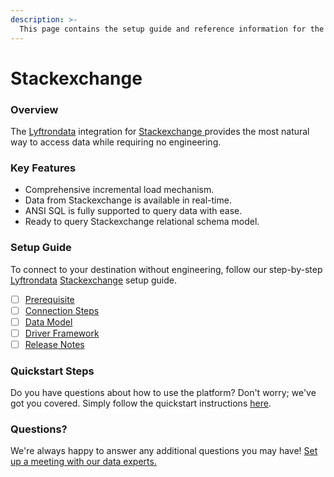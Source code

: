 ```yaml
---
description: >-
  This page contains the setup guide and reference information for the Stackexchange source connector.
---
```


# Stackexchange

### Overview

The [Lyftrondata](https://www.lyftrondata.com/) integration for [Stackexchange](https://www.lyftrondata.com/integration/stackexchange/)[ ](https://www.lyftrondata.com/integration/stackexchange/)provides the most natural way to access data while requiring no engineering.

### Key Features

* Comprehensive incremental load mechanism.
* Data from Stackexchange is available in real-time.&#x20;
* ANSI SQL is fully supported to query data with ease.
* Ready to query Stackexchange relational schema model.

### Setup Guide

To connect to your destination without engineering, follow our step-by-step [Lyftrondata](https://www.lyftrondata.com/)  [Stackexchange](https://www.lyftrondata.com/integration/stackexchange/) setup guide.

* [ ] [Prerequisite](../../business-analytics/stackexchange/prerequisite.md)
* [ ] [Connection Steps](../../business-analytics/stackexchange/connection-steps.md)
* [ ] [Data Model](../../business-analytics/stackexchange/data-model/)
* [ ] [Driver Framework](../../business-analytics/stackexchange/driver-framework/)
* [ ] [Release Notes](../../business-analytics/stackexchange/release-notes.md)

### Quickstart Steps

Do you have questions about how to use the platform? Don't worry; we've got you covered. Simply follow the quickstart instructions [here](../../../quickstart-steps.md).

### Questions? <a href="#questions" id="questions"></a>

We're always happy to answer any additional questions you may have! [Set up a meeting with our data experts.](https://www.lyftrondata.com/book-a-meeting/)

